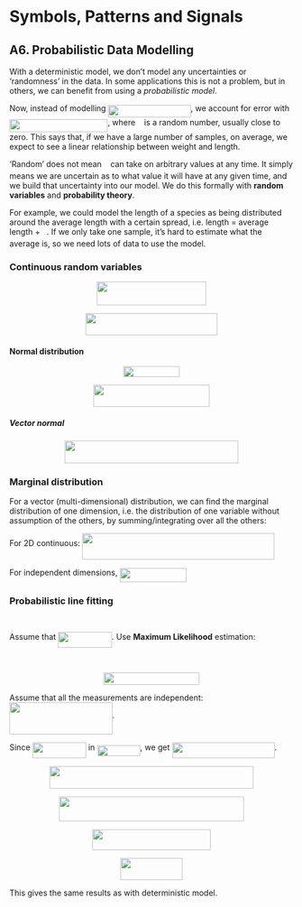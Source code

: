 # Symbols, Patterns and Signals

## A6. Probabilistic Data Modelling

With a deterministic model, we don’t model any uncertainties or ‘randomness’ in the data. In some applications this is not a problem, but in others, we can benefit from using a *probabilistic model*.

Now, instead of modelling <img src="tex/d12d945985b54186e47b52d15438b151.svg?invert_in_darkmode&sanitize=true" align=middle width=146.65068pt height=22.831379999999992pt/>, we account for error with <img src="tex/68dd132c118c879031afc40cc18d69f3.svg?invert_in_darkmode&sanitize=true" align=middle width=174.396255pt height=22.831379999999992pt/>, where <img src="tex/8cd34385ed61aca950a6b06d09fb50ac.svg?invert_in_darkmode&sanitize=true" align=middle width=7.6542015000000045pt height=14.155350000000013pt/> is a random number, usually close to zero. This says that, if we have a large number of samples, on average, we expect to see a linear relationship between weight and length.

‘Random’ does not mean <img src="tex/8cd34385ed61aca950a6b06d09fb50ac.svg?invert_in_darkmode&sanitize=true" align=middle width=7.6542015000000045pt height=14.155350000000013pt/> can take on arbitrary values at any time. It simply means we are uncertain as to what value it will have at any given time, and we build that uncertainty into our model. We do this formally with **random variables** and **probability theory**.

For example, we could model the length of a species as being distributed around the average length with a certain spread, i.e. length = average length + <img src="tex/8cd34385ed61aca950a6b06d09fb50ac.svg?invert_in_darkmode&sanitize=true" align=middle width=7.6542015000000045pt height=14.155350000000013pt/>. If we only take one sample, it’s hard to estimate what the average is, so we need lots of data to use the model.

### Continuous random variables

<p align="center"><img src="tex/720a5b5576f0f1507079a57e66153a97.svg?invert_in_darkmode&sanitize=true" align=middle width=194.0136pt height=41.27887499999999pt/></p>
<p align="center"><img src="tex/cae57eae8983308d9d42b8f6a5c6b045.svg?invert_in_darkmode&sanitize=true" align=middle width=234.4419pt height=39.61221pt/></p>

#### Normal distribution

<p align="center"><img src="tex/c2d268812a5ab2872ca0246c248ddda5.svg?invert_in_darkmode&sanitize=true" align=middle width=99.17985pt height=18.312359999999998pt/></p>
<p align="center"><img src="tex/2c730eea83158095420d965fbd4a27ba.svg?invert_in_darkmode&sanitize=true" align=middle width=205.81605pt height=39.789089999999995pt/></p>

##### Vector normal

<p align="center"><img src="tex/796895e15022c9d1123603f4b7661394.svg?invert_in_darkmode&sanitize=true" align=middle width=307.8768pt height=39.45249pt/></p>

### Marginal distribution

For a vector (multi-dimensional) distribution, we can find the marginal distribution of one dimension, i.e. the distribution of one variable without assumption of the others, by summing/integrating over all the others:

For 2D continuous: <img src="tex/56c79c8ef85bfc677e63fe5b4f2fef69.svg?invert_in_darkmode&sanitize=true" align=middle width=341.34655499999997pt height=46.53pt/>

For independent dimensions, <img src="tex/d96e2a29a773f4a08bcf30bf75be0497.svg?invert_in_darkmode&sanitize=true" align=middle width=118.08505499999998pt height=24.65792999999999pt/>

### Probabilistic line fitting

<p align="center"><img src="tex/2b901397a6e8e33087d5878b8834fc4b.svg?invert_in_darkmode&sanitize=true" align=middle width=174.40664999999998pt height=14.611871999999998pt/></p>

Assume that <img src="tex/3454df22382541cf6ff82f66ff974486.svg?invert_in_darkmode&sanitize=true" align=middle width=95.273805pt height=27.94572000000001pt/>. Use **Maximum Likelihood** estimation:

<p align="center"><img src="tex/9089f0d09d53eb4efb42e99137b7f64f.svg?invert_in_darkmode&sanitize=true" align=middle width=268.80809999999997pt height=16.438356pt/></p>
<p align="center"><img src="tex/354e0d230f3b43d9b6d9c06bf5c4bdd2.svg?invert_in_darkmode&sanitize=true" align=middle width=170.9037pt height=22.19184pt/></p>

Assume that all the measurements are independent: <img src="tex/e162625f55a30198f65e22edd597908f.svg?invert_in_darkmode&sanitize=true" align=middle width=182.611605pt height=56.82203999999998pt/>.

Since <img src="tex/3454df22382541cf6ff82f66ff974486.svg?invert_in_darkmode&sanitize=true" align=middle width=95.273805pt height=27.94572000000001pt/> in <img src="tex/2a063846d27e5a2005b4a988e6f83357.svg?invert_in_darkmode&sanitize=true" align=middle width=76.407705pt height=19.178279999999994pt/>, we get <img src="tex/9b69b50c35ce9d5fc911459cef00022f.svg?invert_in_darkmode&sanitize=true" align=middle width=182.095155pt height=27.94572000000001pt/>.

<p align="center"><img src="tex/282e06b7d769ac49b38ed60c8ef27bf4.svg?invert_in_darkmode&sanitize=true" align=middle width=361.3203pt height=39.789089999999995pt/></p>
<p align="center"><img src="tex/068fc0653a43340fb868b78b076af64e.svg?invert_in_darkmode&sanitize=true" align=middle width=327.69989999999996pt height=43.8966pt/></p>
<p align="center"><img src="tex/b3b27c12ddaa3707f784ddea2552b1c9.svg?invert_in_darkmode&sanitize=true" align=middle width=210.4608pt height=36.655409999999996pt/></p>
<p align="center"><img src="tex/527f3486024ec87a07cc02b91f7320ef.svg?invert_in_darkmode&sanitize=true" align=middle width=110.153175pt height=39.878685pt/></p>

This gives the same results as with deterministic model.
